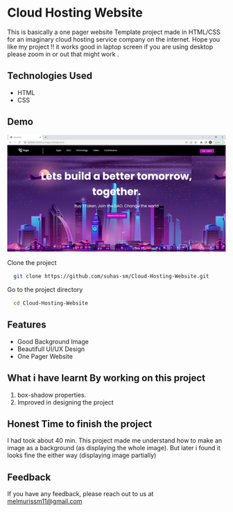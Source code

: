 # Cloud Hosting Website

This is basically a one pager website Template project made in HTML/CSS for an imaginary cloud hosting service company on the internet.
Hope you like my project !! it works good in laptop screen if you are using desktop please zoom in or out that might work .

## Technologies Used
  - HTML
  - CSS

## Demo
![page-img](./assets/page_img.PNG)

Clone the project

```bash
  git clone https://github.com/suhas-sm/Cloud-Hosting-Website.git
```

Go to the project directory

```bash
  cd Cloud-Hosting-Website
```
## Features

- Good Background Image
- Beautifull UI/UX Design
- One Pager Website

## What i have learnt By working on this project
1. box-shadow properties.
2. Improved in designing the project

## Honest Time to finish the project

I had took about 40 min. This project made me understand how to make an image as a background (as displaying the whole image). But later i found it looks fine the either way (displaying image partially) 

## Feedback

If you have any feedback, please reach out to us at melmurissm11@gmail.com
